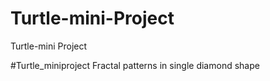 # Turtle-mini-Project
Turtle-mini Project 

#Turtle_miniproject
Fractal patterns in single diamond shape
